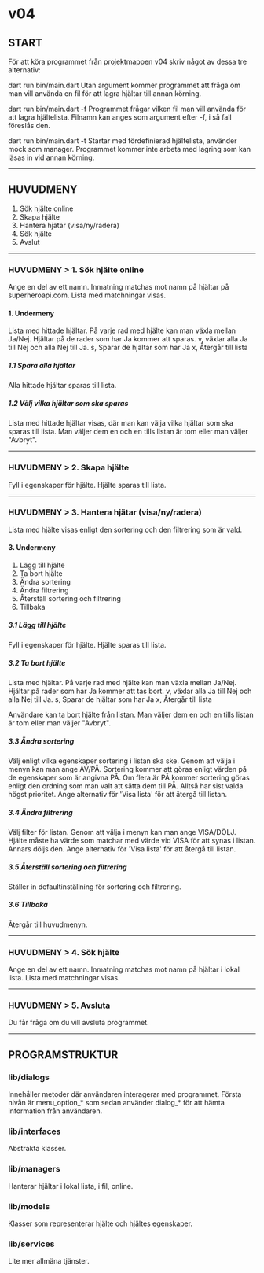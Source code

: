 # v04 #


## START ##
För att köra programmet från projektmappen v04 skriv något av dessa tre alternativ: 

dart run bin/main.dart
Utan argument kommer programmet att fråga om man vill använda en fil för att lagra hjältar till annan körning.

dart run bin/main.dart -f 
Programmet frågar vilken fil man vill använda för att lagra hjältelista. Filnamn kan anges som argument efter -f, i så fall föreslås den. 

dart run bin/main.dart -t 
Startar med fördefinierad hjältelista, använder mock som manager. 
Programmet kommer inte arbeta med lagring som kan läsas in vid annan körning.

----------------------------------------------------------------------------------------------------

## HUVUDMENY ##
1. Sök hjälte online
2. Skapa hjälte
3. Hantera hjätar (visa/ny/radera)
4. Sök hjälte
5. Avslut

----------------------------------------------------------------------------------------------------

### HUVUDMENY > 1. Sök hjälte online ###
Ange en del av ett namn.
Inmatning matchas mot namn på hjältar på superheroapi.com.
Lista med matchningar visas.

  #### 1. Undermeny ####
  Lista med hittade hjältar.
  På varje rad med hjälte kan man växla mellan Ja/Nej. Hjältar på de rader som har Ja kommer att sparas.
  v, växlar alla Ja till Nej och alla Nej till Ja.
  s, Sparar de hjältar som har Ja
  x, Återgår till lista 

  ##### 1.1 Spara alla hjältar #####
  Alla hittade hjältar sparas till lista.

  ##### 1.2 Välj vilka hjältar som ska sparas #####
  Lista med hittade hjältar visas, där man kan välja vilka hjältar som ska sparas till lista. 
  Man väljer dem en och en tills listan är tom eller man väljer "Avbryt".

----------------------------------------------------------------------------------------------------
  
### HUVUDMENY > 2. Skapa hjälte ###
Fyll i egenskaper för hjälte. Hjälte sparas till lista.

----------------------------------------------------------------------------------------------------

### HUVUDMENY > 3. Hantera hjätar (visa/ny/radera) ###
Lista med hjälte visas enligt den sortering och den filtrering som är vald.

   #### 3. Undermeny ####
   1. Lägg till hjälte
   2. Ta bort hjälte
   3. Ändra sortering
   4. Ändra filtrering
   5. Återställ sortering och filtrering
   6. Tillbaka

   ##### 3.1 Lägg till hjälte #####
   Fyll i egenskaper för hjälte. Hjälte sparas till lista.

   ##### 3.2 Ta bort hjälte #####
   Lista med hjältar.
   På varje rad med hjälte kan man växla mellan Ja/Nej. Hjältar på rader som har Ja kommer att tas bort.
   v, växlar alla Ja till Nej och alla Nej till Ja.
   s, Sparar de hjältar som har Ja
   x, Återgår till lista 


   Användare kan ta bort hjälte från listan.
   Man väljer dem en och en tills listan är tom eller man väljer "Avbryt".

   ##### 3.3 Ändra sortering #####
   Välj enligt vilka egenskaper sortering i listan ska ske.
   Genom att välja i menyn kan man ange AV/PÅ.
   Sortering kommer att göras enligt värden på de egenskaper som är angivna PÅ.
   Om flera är PÅ kommer sortering göras enligt den ordning som man valt att sätta dem till PÅ. Alltså har sist valda högst prioritet.
   Ange alternativ för 'Visa lista' för att återgå till listan.

   ##### 3.4 Ändra filtrering #####
   Välj filter för listan. 
   Genom att välja i menyn kan man ange VISA/DÖLJ.
   Hjälte måste ha värde som matchar med värde vid VISA för att synas i listan. Annars döljs den.
   Ange alternativ för 'Visa lista' för att återgå till listan.

   ##### 3.5 Återställ sortering och filtrering #####
   Ställer in defaultinställning för sortering och filtrering.

   ##### 3.6 Tillbaka #####
   Återgår till huvudmenyn.

----------------------------------------------------------------------------------------------------

### HUVUDMENY > 4. Sök hjälte ###
Ange en del av ett namn.
Inmatning matchas mot namn på hjältar i lokal lista.
Lista med matchningar visas.

----------------------------------------------------------------------------------------------------

### HUVUDMENY > 5. Avsluta ###
Du får fråga om du vill avsluta programmet.


----------------------------------------------------------------------------------------------------


## PROGRAMSTRUKTUR ##


### lib/dialogs ###
Innehåller metoder där användaren interagerar med programmet.
Första nivån är menu_option_* som sedan använder dialog_* för att hämta information från användaren.

### lib/interfaces ###
Abstrakta klasser.

### lib/managers ###
Hanterar hjältar i lokal lista, i fil, online.

### lib/models ###
Klasser som representerar hjälte och hjältes egenskaper.

### lib/services ###
Lite mer allmäna tjänster.